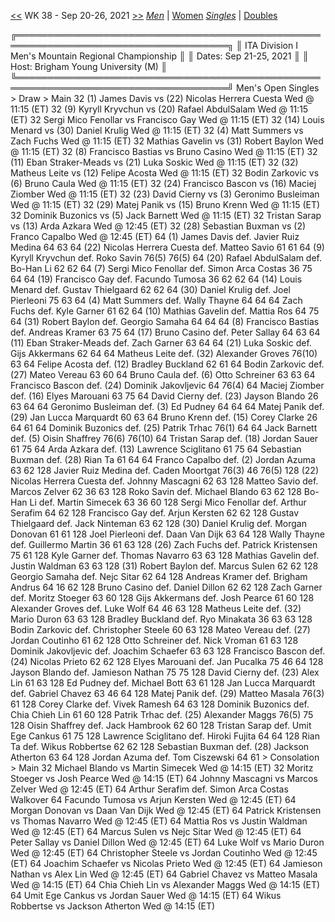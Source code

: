 [<<](men_singles_2137.md) WK 38 - Sep 20-26, 2021 [>>](men_singles_2139.md)     [*Men*](./men_singles_2138.md) | [Women](./women_singles_2138.md)     [*Singles*](./men_singles_2138.md) | [Doubles](./men_doubles_2138.md)

<a name="21-39721">
    ╔════════════════════════════════════════════════════════════════════════════════════╗
    ║  ITA Division I Men's Mountain Regional Championship                               ║
    ║  Dates: Sep 21-25, 2021                                                            ║
    ║  Host: Brigham Young University (M)                                                ║
    ╚════════════════════════════════════════════════════════════════════════════════════╝
     Men's Open Singles
     > Draw
      > Main
          32  (1) James Davis             vs  (22) Nicolas Herrera Cuesta Wed @ 11:15 (ET)
          32  (9) Kyryll Kryvchun         vs  (20) Rafael AbdulSalam      Wed @ 11:15 (ET)
          32      Sergi Mico Fenollar     vs       Francisco Gay          Wed @ 11:15 (ET)
          32 (14) Louis Menard            vs  (30) Daniel Krulig          Wed @ 11:15 (ET)
          32  (4) Matt Summers            vs       Zach Fuchs             Wed @ 11:15 (ET)
          32      Mathias Gavelin         vs  (31) Robert Baylon          Wed @ 11:15 (ET)
          32  (8) Francisco Bastias       vs       Bruno Casino           Wed @ 11:15 (ET)
          32 (11) Eban Straker-Meads      vs  (21) Luka Soskic            Wed @ 11:15 (ET)
          32 (32) Matheus Leite           vs  (12) Felipe Acosta          Wed @ 11:15 (ET)
          32      Bodin Zarkovic          vs   (6) Bruno Caula            Wed @ 11:15 (ET)
          32 (24) Francisco Bascon        vs  (16) Maciej Ziomber         Wed @ 11:15 (ET)
          32 (23) David Cierny            vs   (3) Geronimo Busleiman     Wed @ 11:15 (ET)
          32 (29) Matej Panik             vs  (15) Bruno Krenn            Wed @ 11:15 (ET)
          32      Dominik Buzonics        vs   (5) Jack Barnett           Wed @ 11:15 (ET)
          32      Tristan Sarap           vs  (13) Arda Azkara            Wed @ 12:45 (ET)
          32 (28) Sebastian Buxman        vs   (2) Franco Capalbo         Wed @ 12:45 (ET)
          64  (1) James Davis            def.      Javier Ruiz Medina     64 63
          64 (22) Nicolas Herrera Cuesta def.      Matteo Savio           61 61
          64  (9) Kyryll Kryvchun        def.      Roko Savin             76(5) 76(5)
          64 (20) Rafael AbdulSalam      def.      Bo-Han Li              62 62
          64  (7) Sergi Mico Fenollar    def.      Simon Arca Costas      36 75 64
          64 (19) Francisco Gay          def.      Facundo Tumosa         36 62 62
          64 (14) Louis Menard           def.      Gustav Thielgaard      62 62
          64 (30) Daniel Krulig          def.      Joel Pierleoni         75 63
          64  (4) Matt Summers           def.      Wally Thayne           64 64
          64      Zach Fuchs             def.      Kyle Garner            61 62
          64 (10) Mathias Gavelin        def.      Mattia Ros             64 75
          64 (31) Robert Baylon          def.      Georgio Samaha         64 64
          64  (8) Francisco Bastias      def.      Andreas Kramer         63 75
          64 (17) Bruno Casino           def.      Peter Sallay           64 63
          64 (11) Eban Straker-Meads     def.      Zach Garner            63 64
          64 (21) Luka Soskic            def.      Gijs Akkermans         62 64
          64      Matheus Leite          def. (32) Alexander Groves       76(10) 63
          64      Felipe Acosta          def. (12) Bradley Buckland       62 61
          64      Bodin Zarkovic         def. (27) Mateo Vereau           63 60
          64      Bruno Caula            def.  (6) Otto Schreiner         63 63
          64      Francisco Bascon       def. (24) Dominik Jakovljevic    64 76(4)
          64      Maciej Ziomber         def. (16) Elyes Marouani         63 75
          64      David Cierny           def. (23) Jayson Blando          26 63 64
          64      Geronimo Busleiman     def.  (3) Ed Pudney              64 64
          64      Matej Panik            def. (29) Jan Lucca Marquardt    60 63
          64      Bruno Krenn            def. (15) Corey Clarke           26 64 61
          64      Dominik Buzonics       def. (25) Patrik Trhac           76(1) 64
          64      Jack Barnett           def.  (5) Oisin Shaffrey         76(6) 76(10)
          64      Tristan Sarap          def. (18) Jordan Sauer           61 75
          64      Arda Azkara            def. (13) Lawrence Sciglitano    61 75
          64      Sebastian Buxman       def. (28) Rian Ta                61 64
          64      Franco Capalbo         def.  (2) Jordan Azuma           63 62
         128      Javier Ruiz Medina     def.      Caden Moortgat         76(3) 46 76(5)
         128 (22) Nicolas Herrera Cuesta def.      Johnny Mascagni        62 63
         128      Matteo Savio           def.      Marcos Zelver          62 36 63
         128      Roko Savin             def.      Michael Blando         63 62
         128      Bo-Han Li              def.      Martin Simecek         63 36 60
         128      Sergi Mico Fenollar    def.      Arthur Serafim         64 62
         128      Francisco Gay          def.      Arjun Kersten          62 62
         128      Gustav Thielgaard      def.      Jack Ninteman          63 62
         128 (30) Daniel Krulig          def.      Morgan Donovan         61 61
         128      Joel Pierleoni         def.      Daan Van Dijk          63 64
         128      Wally Thayne           def.      Guillermo Martin       36 61 63
         128 (26) Zach Fuchs             def.      Patrick Kristensen     75 61
         128      Kyle Garner            def.      Thomas Navarro         63 63
         128      Mathias Gavelin        def.      Justin Waldman         63 63
         128 (31) Robert Baylon          def.      Marcus Sulen           62 62
         128      Georgio Samaha         def.      Nejc Sitar             62 64
         128      Andreas Kramer         def.      Brigham Andrus         64 16 62
         128      Bruno Casino           def.      Daniel Dillon          62 62
         128      Zach Garner            def.      Moritz Stoeger         63 60
         128      Gijs Akkermans         def.      Josh Pearce            61 60
         128      Alexander Groves       def.      Luke Wolf              64 46 63
         128      Matheus Leite          def. (32) Mario Duron            63 63
         128      Bradley Buckland       def.      Ryo Minakata           36 63 63
         128      Bodin Zarkovic         def.      Christopher Steele     60 63
         128      Mateo Vereau           def. (27) Jordan Coutinho        61 62
         128      Otto Schreiner         def.      Nick Vroman            61 63
         128      Dominik Jakovljevic    def.      Joachim Schaefer       63 63
         128      Francisco Bascon       def. (24) Nicolas Prieto         62 62
         128      Elyes Marouani         def.      Jan Pucalka            75 46 64
         128      Jayson Blando          def.      Jamieson Nathan        75 75
         128      David Cierny           def. (23) Alex Lin               61 63
         128      Ed Pudney              def.      Michael Bott           63 61
         128      Jan Lucca Marquardt    def.      Gabriel Chavez         63 46 64
         128      Matej Panik            def. (29) Matteo Masala          76(3) 61
         128      Corey Clarke           def.      Vivek Ramesh           64 63
         128      Dominik Buzonics       def.      Chia Chieh Lin         61 60
         128      Patrik Trhac           def. (25) Alexander Maggs        76(5) 75
         128      Oisin Shaffrey         def.      Jack Hambrook          62 60
         128      Tristan Sarap          def.      Umit Ege Cankus        61 75
         128      Lawrence Sciglitano    def.      Hiroki Fujita          64 64
         128      Rian Ta                def.      Wikus Robbertse        62 62
         128      Sebastian Buxman       def. (28) Jackson Atherton       63 64
         128      Jordan Azuma           def.      Tom Ciszewski          64 61
      > Consolation
      > Main
          32      Michael Blando          vs       Martin Simecek         Wed @ 14:15 (ET)
          32      Moritz Stoeger          vs       Josh Pearce            Wed @ 14:15 (ET)
          64      Johnny Mascagni         vs       Marcos Zelver          Wed @ 12:45 (ET)
          64      Arthur Serafim         def.      Simon Arca Costas      Walkover
          64      Facundo Tumosa          vs       Arjun Kersten          Wed @ 12:45 (ET)
          64      Morgan Donovan          vs       Daan Van Dijk          Wed @ 12:45 (ET)
          64      Patrick Kristensen      vs       Thomas Navarro         Wed @ 12:45 (ET)
          64      Mattia Ros              vs       Justin Waldman         Wed @ 12:45 (ET)
          64      Marcus Sulen            vs       Nejc Sitar             Wed @ 12:45 (ET)
          64      Peter Sallay            vs       Daniel Dillon          Wed @ 12:45 (ET)
          64      Luke Wolf               vs       Mario Duron            Wed @ 12:45 (ET)
          64      Christopher Steele      vs       Jordan Coutinho        Wed @ 12:45 (ET)
          64      Joachim Schaefer        vs       Nicolas Prieto         Wed @ 12:45 (ET)
          64      Jamieson Nathan         vs       Alex Lin               Wed @ 12:45 (ET)
          64      Gabriel Chavez          vs       Matteo Masala          Wed @ 14:15 (ET)
          64      Chia Chieh Lin          vs       Alexander Maggs        Wed @ 14:15 (ET)
          64      Umit Ege Cankus         vs       Jordan Sauer           Wed @ 14:15 (ET)
          64      Wikus Robbertse         vs       Jackson Atherton       Wed @ 14:15 (ET)